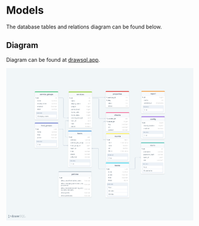 # Models

The database tables and relations diagram can be found below.

## Diagram

Diagram can be found at [drawsql.app](https://drawsql.app/scoretrak/diagrams/scoretrak).

![img.png](images/sql_diagram.png)